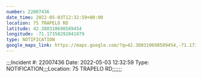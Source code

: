 ```yaml
---
number: 22007436
date_time: 2022-05-03T12:32:59+00:00
location: 75 TRAPELO RD
latitude: 42.380310698589454
longitude: -71.17358292041979
type: NOTIFICATION
google_maps_link: https://maps.google.com/?q=42.380310698589454,-71.17358292041979
---
```


;;;Incident #: 22007436   Date: 2022-05-03 12:32:59   Type: NOTIFICATION;;;Location: 75 TRAPELO RD;;;;;;
